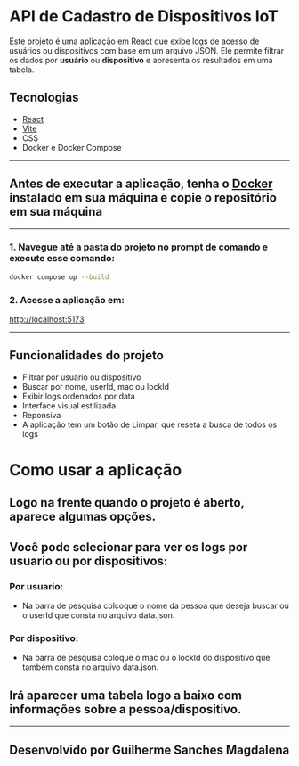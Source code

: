 # API de Cadastro de Dispositivos IoT

Este projeto é uma aplicação em React que exibe logs de acesso de usuários ou dispositivos com base em um arquivo JSON. Ele permite filtrar os dados por **usuário** ou **dispositivo** e apresenta os resultados em uma tabela.

## Tecnologias

- [React](https://reactjs.org/)
- [Vite](https://vitejs.dev/)
- CSS
- Docker e Docker Compose

---

## Antes de executar a aplicação, tenha o [Docker](https://docs.docker.com/get-docker/) instalado em sua máquina e copie o repositório em sua máquina

---
### 1. Navegue até a pasta do projeto no prompt de comando e execute esse comando:

```bash
docker compose up --build
```

### 2. Acesse a aplicação em:
[http://localhost:5173](http://localhost:5173) 

---

## Funcionalidades do projeto
- Filtrar por usuário ou dispositivo
- Buscar por nome, userId, mac ou lockId
- Exibir logs ordenados por data
- Interface visual estilizada 
- Reponsiva
- A aplicação tem um botão de Limpar, que reseta a busca de todos os logs

# Como usar a aplicação

## Logo na frente quando o projeto é aberto, aparece algumas opções.
## Você pode selecionar para ver os logs por usuario ou por dispositivos:
### Por usuario:
- Na barra de pesquisa colcoque o nome da pessoa que deseja buscar ou o userId que consta no arquivo data.json.

### Por dispositivo:
- Na barra de pesquisa coloque o mac ou o lockId do dispositivo que também consta no arquivo data.json.

## Irá aparecer uma tabela logo a baixo com informações sobre a pessoa/dispositivo.

---

## Desenvolvido por Guilherme Sanches Magdalena